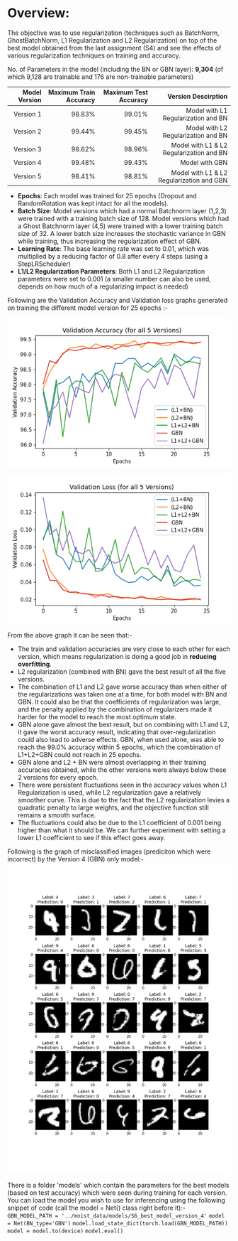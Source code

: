 # **Overview:**
The objective was to use regularization (techniques such as BatchNorm, GhostBatchNorm, L1 Regularization and L2 Regularization) on top of the best model obtained from the last assignment (S4) and see the effects of various regularization techniques on training and accuracy. <br/>

No. of Parameters in the model (including the BN or GBN layer): **9,304** (of which 9,128 are trainable and 176 are non-trainable parameters)

| **Model Version** | **Maximum Train Accuracy** | **Maximum Test Accuracy** | **Version Descirption**  |
|---:|---:|---:|---:|
| Version 1| 98.83% | 99.01% |  Model with L1 Regularization and BN |
| Version 2| 99.44% | 99.45% |  Model with L2 Regularization and BN |
| Version 3| 98.62% | 98.96% |  Model with L1 & L2 Regularization and BN |
| Version 4| 99.48% | 99.43% |  Model with GBN |
| Version 5| 98.41% | 98.81% |  Model with L1 & L2 Regularization and GBN |

*	**Epochs**: Each model was trained for 25 epochs (Dropout and RandomRotation was kept intact for all the models).
*	**Batch Size**: Model versions which had a normal Batchnorm layer (1,2,3) were trained with a training batch size of 128. Model versions which had a Ghost Batchnorm layer (4,5) were trained with a lower training batch size of 32. A lower batch size increases the stochastic variance in GBN while training, thus increasing the regularization effect of GBN.
*	**Learning Rate**: The base learning rate was set to 0.01, which was multiplied by a reducing factor of 0.8 after every 4 steps (using a StepLRScheduler)
* **L1/L2 Regularization Parameters**: Both L1 and L2 Regularization parameters were set to 0.001 (a smaller number can also be used, depends on how much of a regularizing impact is needed) <br/>

Following are the Validation Accuracy and Validation loss graphs generated on training the different model version for 25 epochs :- <br/>

![validation_accuracy_5_versions](https://github.com/AkhilP9182/EVA5---Extensive-Vision-AI/blob/main/S6/images/val_acc_5_versions.png?raw=true)

![validation_loss_5_versions](https://github.com/AkhilP9182/EVA5---Extensive-Vision-AI/blob/main/S6/images/val_loss_5_versions.png?raw=true)

From the above graph it can be seen that:- <br/>
*	The train and validation accuracies are very close to each other for each version, which means regularization is doing a good job in **reducing overfitting**.
*	L2 regularization (combined with BN) gave the best result of all the five versions.
*	The combination of L1 and L2 gave worse accuracy than when either of the regularizations was taken one at a time, for both model with BN and GBN. It could also be that the coefficients of regularization was large, and the penalty applied by the combination of regularizers made it harder for the model to reach the most optimum state.
*	GBN alone gave almost the best result, but on combining with L1 and L2, it gave the worst accuracy result, indicating that over-regularization could also lead to adverse effects. GBN, when used alone, was able to reach the 99.0% accuracy within 5 epochs, which the combination of L1+L2+GBN could not reach in 25 epochs.
*	GBN alone and L2 + BN were almost overlapping in their training accuracies obtained, while the other versions were always below these 2 versions for every epoch.
*	There were persistent fluctuations seen in the accuracy values when L1 Regularization is used, while L2 regularization gave a relatively smoother curve. This is due to the fact that the L2 regularization levies a quadratic penalty to large weights, and the objective function still remains a smooth surface. 
*	The fluctuations could also be due to the L1 coefficient of 0.001 being higher than what it should be. We can further experiment with setting a lower L1 coefficient to see if this effect goes away.

Following is the graph of misclassified images (prediciton which were incorrect) by the Version 4 (GBN) only model:- <br/>
![S6_GBN_misclassified_images](https://github.com/AkhilP9182/EVA5---Extensive-Vision-AI/blob/main/S6/images/S6_GBN_misclassified_images.png?raw=true)

There is a folder 'models' which contain the parameters for the best models (based on test accuracy) which were seen during training for each version. <br/>
You can load the model you wish to use for inferencing using the following snippet of code (call the model = Net() class right before it):- <br/>
`GBN_MODEL_PATH = '../mnist_data/models/S6_best_model_version_4'`
`model = Net(BN_type='GBN')`
`model.load_state_dict(torch.load(GBN_MODEL_PATH))`
`model = model.to(device)`
`model.eval()`
